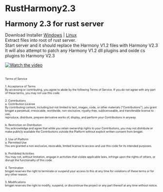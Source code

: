 # RustHarmony2.3
<p><span style="font-size:24px"><strong>Harmony 2.3 for rust server</strong></span></p>

<p>Download Installer <a href="https://github.com/bmgjet/RustHarmony2.3/raw/main/Harmony2_3-Installer-Windows-006.zip">Windows</a> | <a href="https://github.com/bmgjet/RustHarmony2.3/raw/main/Harmony2_3-Installer-Linux-006.zip">Linux</a><br />
Extract files into root of rust server.<br />
Start server and it should replace the Harmony V1.2 files with Harmony V2.3<br />
It will also attempt to patch any Harmony V1.2 dll plugins and oxide cs plugins to Harmony V2.3</p>

[![Watch the video](https://img.youtube.com/vi/ph8mDdOR6Vg/maxresdefault.jpg)](https://youtu.be/ph8mDdOR6Vg)
<br><br>
<p><span style="font-size:9px">Terms of Service</span></p>

<p><span style="font-size:9px">1. Acceptance of Terms<br />
By accessing or contributing, you agree to abide by the following Terms of Service. If you do not agree with any part of these terms, you may not use this code.</span></p>

<p><span style="font-size:9px">2. Contributions<br />
a. Contribution License<br />
By contributing content, including but not limited to text, images, code, or other materials (&quot;Contributions&quot;), you grant bmgjet a perpetual, irrevocable, worldwide, non-exclusive, royalty-free, sublicenseable, and transferable license to use,<br />
reproduce, distribute, prepare derivative works of, display, and perform your Contributions in anyway.</span></p>

<p><span style="font-size:9px">b. Restriction on Distribution<br />
You acknowledge and agree that while you retain ownership rights to your Contributions, you may not distribute or make publicly available the Contributions outside the Platform without explicit written consent from bmgjet.</span></p>

<p><span style="font-size:9px">3. Use of Platform<br />
a. Permitted Use<br />
You are granted a non-exclusive, revocable, limited license to access and use this code for its intended purposes.</span></p>

<p><span style="font-size:9px">b. Prohibited Activities<br />
You may not, without limitation, engage in activities that violate applicable laws, infringe upon the rights of others, or disrupt the functionality of this code.</span></p>

<p><span style="font-size:9px">4. Termination<br />
bmgjet reserves the right to terminate or suspend your access to this at any time for violations of these terms or for any other reason.</span></p>

<p><span style="font-size:9px">5. Modifications<br />
bmgjet reserves the right to modify, suspend, or discontinue the project or any part thereof at any time without notice.</span></p>
